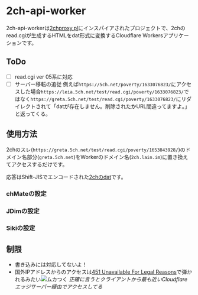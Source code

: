 # 2ch-api-worker
2ch-api-workerは[2chproxy.pl](https://github.com/yama-natuki/2chproxy.pl)にインスパイアされたプロジェクトで、2chのread.cgiが生成するHTMLをdat形式に変換するCloudflare Workersアプリケーションです。

## ToDo
- [ ] read.cgi ver 05系に対応
- [ ] サーバー移転の追従
  例えば`https://5ch.net/poverty/1633076823/`にアクセスした場合`https://leia.5ch.net/test/read.cgi/poverty/1633076823/`ではなく`https://greta.5ch.net/test/read.cgi/poverty/1633076823/`にリダイレクトされて「datが存在しません。削除されたかURL間違ってますよ。」と返ってくる。

## 使用方法
2chのスレ(`https://greta.5ch.net/test/read.cgi/poverty/1653843928/`)のドメイン名部分(`greta.5ch.net`)をWorkerのドメイン名(`2ch.lain.im`)に置き換えてアクセスするだけです。

応答はShift-JISでエンコードされた[2chのdat](https://info.5ch.net/index.php/Monazilla/develop/dat)です。

### chMateの設定
### JDimの設定
### Sikiの設定

## 制限
- 書き込みには対応してないよ！
- 国外IPアドレスからのアクセスは[451 Unavailable For Legal Reasons](https://ja.wikipedia.org/wiki/HTTP_451)で弾かれるみたい![ムカつく](https://cdn.discordapp.com/emojis/498186332066152459.png?size=64)
  *正確に言うとクライアントから最も近いCloudflareエッジサーバー経由でアクセスしてる*
